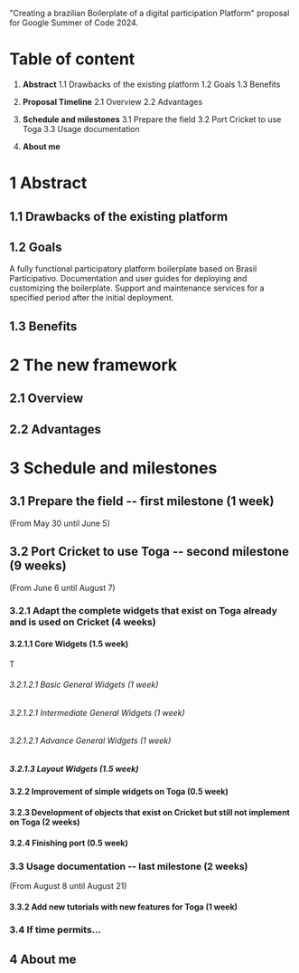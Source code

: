 "Creating a brazilian Boilerplate of a digital participation Platform" proposal for
Google Summer of Code 2024.

Table of content
================

1. **Abstract** 
1.1 Drawbacks of the existing platform 
1.2 Goals 
1.3 Benefits

2. **Proposal Timeline** 
2.1 Overview 
2.2 Advantages

3. **Schedule and milestones** 
3.1 Prepare the field 
3.2 Port Cricket to use Toga 
3.3 Usage documentation 

4. **About me**

# 1 Abstract

## 1.1 Drawbacks of the existing platform




## 1.2 Goals
A fully functional participatory platform boilerplate based on Brasil Participativo. Documentation and user guides for deploying and customizing the boilerplate. Support and maintenance services for a specified period after the initial deployment.




## 1.3 Benefits




# 2 The new framework

## 2.1 Overview


## 2.2 Advantages


# 3 Schedule and milestones




## 3.1 Prepare the field -- first milestone (1 week)

(From May 30 until June 5)



## 3.2 Port Cricket to use Toga -- second milestone (9 weeks)

(From June 6 until August 7)



### 3.2.1 Adapt the complete widgets that exist on Toga already and is used on Cricket (4 weeks)

#### 3.2.1.1 Core Widgets (1.5 week)

T

###### 3.2.1.2.1 Basic General Widgets (1 week) 


###### 3.2.1.2.1 Intermediate General Widgets (1 week) 



###### 3.2.1.2.1 Advance General Widgets (1 week) 



##### 3.2.1.3 Layout Widgets (1.5 week)



#### 3.2.2 Improvement of simple widgets on Toga (0.5 week)



####  3.2.3 Development of objects that exist on Cricket but still not implement on Toga (2 weeks)




#### 3.2.4 Finishing port (0.5 week)


### 3.3 Usage documentation -- last milestone (2 weeks)

(From August 8 until August 21)


#### 3.3.2 Add new tutorials with new features for Toga  (1 week)


### 3.4 If time permits...


## 4 About me


